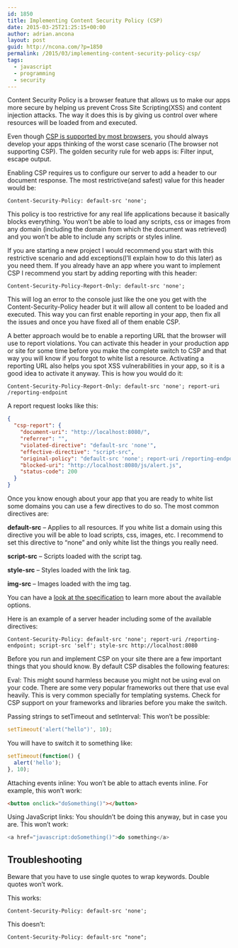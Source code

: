 ```yaml
---
id: 1850
title: Implementing Content Security Policy (CSP)
date: 2015-03-25T21:25:15+00:00
author: adrian.ancona
layout: post
guid: http://ncona.com/?p=1850
permalink: /2015/03/implementing-content-security-policy-csp/
tags:
  - javascript
  - programming
  - security
---
```

Content Security Policy is a browser feature that allows us to make our apps more secure by helping us prevent Cross Site Scripting(XSS) and content injection attacks. The way it does this is by giving us control over where resources will be loaded from and executed.

Even though [CSP is supported by most browsers](http://caniuse.com/#feat=contentsecuritypolicy), you should always develop your apps thinking of the worst case scenario (The browser not supporting CSP). The golden security rule for web apps is: Filter input, escape output.

Enabling CSP requires us to configure our server to add a header to our document response. The most restrictive(and safest) value for this header would be:

```
Content-Security-Policy: default-src 'none';
```

<!--more-->

This policy is too restrictive for any real life applications because it basically blocks everything. You won&#8217;t be able to load any scripts, css or images from any domain (including the domain from which the document was retrieved) and you won&#8217;t be able to include any scripts or styles inline.

If you are starting a new project I would recommend you start with this restrictive scenario and add exceptions(I&#8217;ll explain how to do this later) as you need them. If you already have an app where you want to implement CSP I recommend you start by adding reporting with this header:

```
Content-Security-Policy-Report-Only: default-src 'none';
```

This will log an error to the console just like the one you get with the Content-Security-Policy header but it will allow all content to be loaded and executed. This way you can first enable reporting in your app, then fix all the issues and once you have fixed all of them enable CSP.

A better approach would be to enable a reporting URL that the browser will use to report violations. You can activate this header in your production app or site for some time before you make the complete switch to CSP and that way you will know if you forgot to white list a resource. Activating a reporting URL also helps you spot XSS vulnerabilities in your app, so it is a good idea to activate it anyway. This is how you would do it:

```
Content-Security-Policy-Report-Only: default-src 'none'; report-uri /reporting-endpoint
```

A report request looks like this:

```json
{
  "csp-report": {
    "document-uri": "http://localhost:8080/",
    "referrer": "",
    "violated-directive": "default-src 'none'",
    "effective-directive": "script-src",
    "original-policy": "default-src 'none'; report-uri /reporting-endpoint",
    "blocked-uri": "http://localhost:8080/js/alert.js",
    "status-code": 200
  }
}
```

Once you know enough about your app that you are ready to white list some domains you can use a few directives to do so. The most common directives are:

**default-src** &#8211; Applies to all resources. If you white list a domain using this directive you will be able to load scripts, css, images, etc. I recommend to set this directive to &#8220;none&#8221; and only white list the things you really need.
  
**script-src** &#8211; Scripts loaded with the script tag.
  
**style-src** &#8211; Styles loaded with the link tag.
  
**img-src** &#8211; Images loaded with the img tag.

You can have a [look at the specification](https://w3c.github.io/webappsec/specs/content-security-policy/) to learn more about the available options.

Here is an example of a server header including some of the available directives:

```
Content-Security-Policy: default-src 'none'; report-uri /reporting-endpoint; script-src 'self'; style-src http://localhost:8080
```

Before you run and implement CSP on your site there are a few important things that you should know. By default CSP disables the following features:

Eval: This might sound harmless because you might not be using eval on your code. There are some very popular frameworks out there that use eval heavily. This is very common specially for templating systems. Check for CSP support on your frameworks and libraries before you make the switch.

Passing strings to setTimeout and setInterval: This won&#8217;t be possible:

```js
setTimeout('alert("hello")', 10);
```

You will have to switch it to something like:

```js
setTimeout(function() {
  alert('hello');
}, 10);
```

Attaching events inline: You won&#8217;t be able to attach events inline. For example, this won&#8217;t work:

```html
<button onclick="doSomething()"></button>
```

Using JavaScript links: You shouldn&#8217;t be doing this anyway, but in case you are. This won&#8217;t work:

```js
<a href="javascript:doSomething()">do something</a>
```

## Troubleshooting

Beware that you have to use single quotes to wrap keywords. Double quotes won&#8217;t work.

This works:

```
Content-Security-Policy: default-src 'none';
```

This doesn&#8217;t:

```
Content-Security-Policy: default-src "none";
```
